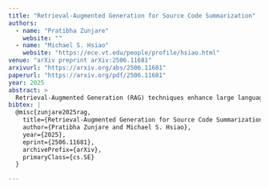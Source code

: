```yaml
---
title: "Retrieval-Augmented Generation for Source Code Summarization"
authors:
  - name: "Pratibha Zunjare"
    website: ""
  - name: "Michael S. Hsiao"
    website: "https://ece.vt.edu/people/profile/hsiao.html"
venue: "arXiv preprint arXiv:2506.11681"
arxivurl: "https://arxiv.org/abs/2506.11681"
paperurl: "https://arxiv.org/pdf/2506.11681"
year: 2025
abstract: >
  Retrieval-Augmented Generation (RAG) techniques enhance large language models (LLMs) by supplementing prompts with relevant external documents. This paper explores RAG’s effectiveness in source code summarization using a real-world dataset of code-comment pairs. The study introduces an evaluation framework comparing different retrieval techniques and documents of varying granularity, including file-level and function-level code snippets, and leverages BM25 and dense retrievers. Results show that function-level documents retrieved using dense retrievers significantly improve summarization performance. The paper also discusses challenges such as context overlap and computational cost in code retrieval-based generation.
bibtex: |
  @misc{zunjare2025rag,
    title={Retrieval-Augmented Generation for Source Code Summarization}, 
    author={Pratibha Zunjare and Michael S. Hsiao},
    year={2025},
    eprint={2506.11681},
    archivePrefix={arXiv},
    primaryClass={cs.SE}
  }

---
```

